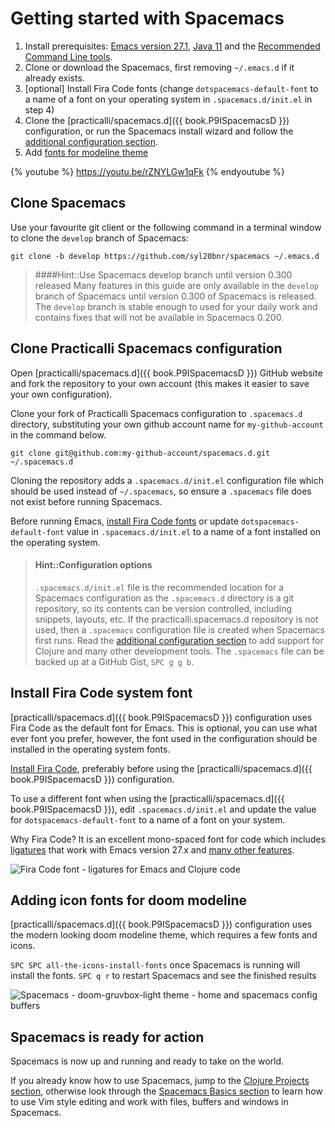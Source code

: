 # Getting started with Spacemacs

1. Install prerequisites: [Emacs version 27.1](/before-you-start/install-emacs.md), [Java 11](/before-you-start/install-emacs.md) and the [Recommended Command Line tools](/before-you-start/recommended-command-line-tools.md).
2. Clone or download the Spacemacs, first removing `~/.emacs.d` if it already exists.
3. [optional] Install Fira Code fonts (change `dotspacemacs-default-font` to a name of a font on your operating system in `.spacemacs.d/init.el` in step 4)
4. Clone the [practicalli/spacemacs.d]({{ book.P9ISpacemacsD }}) configuration, or run the Spacemacs install wizard and follow the [additional configuration section](additional-configuration.md).
5. Add [fonts for modeline theme](#adding-fonts-and-icons-for-doom-modeline)

{% youtube %}
https://youtu.be/rZNYLGw1qFk
{% endyoutube %}


## Clone Spacemacs
Use your favourite git client or the following command in a terminal window to clone the `develop` branch of Spacemacs:

```
git clone -b develop https://github.com/syl20bnr/spacemacs ~/.emacs.d
```

> ####Hint::Use Spacemacs develop branch until version 0.300 released
> Many features in this guide are only available in the `develop` branch of Spacemacs until version 0.300 of Spacemacs is released.
> The `develop` branch is stable enough to used for your daily work and contains fixes that will not be available in Spacemacs 0.200.


##  Clone Practicalli Spacemacs configuration
Open [practicalli/spacemacs.d]({{ book.P9ISpacemacsD }}) GitHub website and fork the repository to your own account (this makes it easier to save your own configuration).

Clone your fork of Practicalli Spacemacs configuration to `.spacemacs.d` directory, substituting your own github account name for `my-github-account` in the command below.

```shell
git clone git@github.com:my-github-account/spacemacs.d.git ~/.spacemacs.d
```

Cloning the repository adds a `.spacemacs.d/init.el` configuration file which should be used instead of `~/.spacemacs`, so ensure a `.spacemacs` file does not exist before running Spacemacs.

Before running Emacs, [install Fira Code fonts](#install-fira-code-system-font) or update `dotspacemacs-default-font` value in  `.spacemacs.d/init.el` to a name of a font installed on the operating system.

> #### Hint::Configuration options
> `.spacemacs.d/init.el` file is the recommended location for a Spacemacs configuration as the `.spacemacs.d` directory is a git repository, so its contents can be version controlled, including snippets, layouts, etc.
> If the practicalli.spacemacs.d repository is not used, then a `.spacemacs` configuration file is created when Spacemacs first runs. Read the [additional configuration section](additional-configuration.md) to add support for Clojure and many other development tools.   The `.spacemacs` file can be backed up at a GitHub Gist, `SPC g g b`.


## Install Fira Code system font
[practicalli/spacemacs.d]({{ book.P9ISpacemacsD }}) configuration uses Fira Code as the default font for Emacs. This is optional, you can use what ever font you prefer, however, the font used in the configuration should be installed in the operating system fonts.

[Install Fira Code](https://github.com/tonsky/FiraCode/wiki/Installing), preferably before using the [practicalli/spacemacs.d]({{ book.P9ISpacemacsD }}) configuration.

To use a different font when using the [practicalli/spacemacs.d]({{ book.P9ISpacemacsD }}), edit `.spacemacs.d/init.el` and update the value for `dotspacemacs-default-font` to a name of a font on your system.

Why Fira Code?  It is an excellent mono-spaced font for code which includes [ligatures](https://github.com/tonsky/FiraCode#whats-in-the-box) that work with Emacs version 27.x and [many other features](https://github.com/tonsky/FiraCode#whats-in-the-box).

![Fira Code font - ligatures for Emacs and Clojure code](/images/fira-code-font-ligatures-clojure.png)


## Adding icon fonts for doom modeline
[practicalli/spacemacs.d]({{ book.P9ISpacemacsD }}) configuration uses the modern looking doom modeline theme, which requires a few fonts and icons.

`SPC SPC all-the-icons-install-fonts` once Spacemacs is running will install the fonts.  `SPC q r` to restart Spacemacs and see the finished results

![Spacemacs - doom-gruvbox-light theme - home and spacemacs config buffers](/images/spacemacs-doom-gruvbox-light-theme-examples-home-spacemacs-config.png)


## Spacemacs is ready for action
Spacemacs is now up and running and ready to take on the world.

If you already know how to use Spacemacs, jump to the [Clojure Projects section](/clojure-projects/index.md), otherwise look through the [Spacemacs Basics section](/spacemacs-basics/index.md) to learn how to use Vim style editing and work with files, buffers and windows in Spacemacs.
